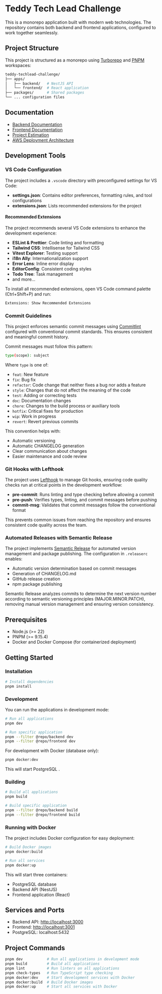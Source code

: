 # Teddy Tech Lead Challenge

This is a monorepo application built with modern web technologies. The repository contains both backend and frontend applications, configured to work together seamlessly.

## Project Structure

This project is structured as a monorepo using [Turborepo](https://turborepo.com/) and [PNPM](https://pnpm.io/) workspaces:

```bash
teddy-techlead-challenge/
├── apps/
│   ├── backend/   # NestJS API
│   └── frontend/  # React application
├── packages/      # Shared packages
└── ... configuration files
```

## Documentation

- [Backend Documentation](./apps/backend/README.md)
- [Frontend Documentation](./apps/frontend/README.md)
- [Project Estimation](./ESTIMATION.md)
- [AWS Deployment Architecture](./AWS_DEPLOYMENT.md)

## Development Tools

### VS Code Configuration

The project includes a `.vscode` directory with preconfigured settings for VS Code:

- **settings.json**: Contains editor preferences, formatting rules, and tool configurations
- **extensions.json**: Lists recommended extensions for the project

#### Recommended Extensions

The project recommends several VS Code extensions to enhance the development experience:

- **ESLint & Prettier**: Code linting and formatting
- **Tailwind CSS**: Intellisense for Tailwind CSS
- **Vitest Explorer**: Testing support
- **i18n Ally**: Internationalization support
- **Error Lens**: Inline error display
- **EditorConfig**: Consistent coding styles
- **Todo Tree**: Task management
- and more...

To install all recommended extensions, open VS Code command palette (Ctrl+Shift+P) and run:

```bash
Extensions: Show Recommended Extensions
```

### Commit Guidelines

This project enforces semantic commit messages using [Commitlint](https://commitlint.js.org/) configured with conventional commit standards. This ensures consistent and meaningful commit history.

Commit messages must follow this pattern:

```bash
type(scope): subject
```

Where `type` is one of:

- `feat`: New feature
- `fix`: Bug fix
- `refactor`: Code change that neither fixes a bug nor adds a feature
- `style`: Changes that do not affect the meaning of the code
- `test`: Adding or correcting tests
- `doc`: Documentation changes
- `chore`: Changes to the build process or auxiliary tools
- `hotfix`: Critical fixes for production
- `wip`: Work in progress
- `revert`: Revert previous commits

This convention helps with:

- Automatic versioning
- Automatic CHANGELOG generation
- Clear communication about changes
- Easier maintenance and code review

### Git Hooks with Lefthook

The project uses [Lefthook](https://github.com/evilmartians/lefthook) to manage Git hooks, ensuring code quality checks run at critical points in the development workflow:

- **pre-commit**: Runs linting and type checking before allowing a commit
- **pre-push**: Verifies types, linting, and commit messages before pushing
- **commit-msg**: Validates that commit messages follow the conventional format

This prevents common issues from reaching the repository and ensures consistent code quality across the team.

### Automated Releases with Semantic Release

The project implements [Semantic Release](https://semantic-release.gitbook.io/semantic-release/) for automated version management and package publishing. The configuration in `.releaserc` enables:

- Automatic version determination based on commit messages
- Generation of CHANGELOG.md
- GitHub release creation
- npm package publishing

Semantic Release analyzes commits to determine the next version number according to semantic versioning principles (MAJOR.MINOR.PATCH), removing manual version management and ensuring version consistency.

## Prerequisites

- Node.js (>= 22)
- PNPM (>= 9.15.4)
- Docker and Docker Compose (for containerized deployment)

## Getting Started

### Installation

```bash
# Install dependencies
pnpm install
```

### Development

You can run the applications in development mode:

```bash
# Run all applications
pnpm dev

# Run specific application
pnpm --filter @repo/backend dev
pnpm --filter @repo/frontend dev
```

For development with Docker (database only):

```bash
pnpm docker:dev
```

This will start PostgreSQL .

### Building

```bash
# Build all applications
pnpm build

# Build specific application
pnpm --filter @repo/backend build
pnpm --filter @repo/frontend build
```

### Running with Docker

The project includes Docker configuration for easy deployment:

```bash
# Build Docker images
pnpm docker:build

# Run all services
pnpm docker:up
```

This will start three containers:

- PostgreSQL database
- Backend API (NestJS)
- Frontend application (React)

## Services and Ports

- Backend API: <http://localhost:3000>
- Frontend: <http://localhost:3001>
- PostgreSQL: localhost:5432

## Project Commands

```bash
pnpm dev           # Run all applications in development mode
pnpm build         # Build all applications
pnpm lint          # Run linters on all applications
pnpm check-types   # Run TypeScript type checking
pnpm docker:dev    # Start development services with Docker
pnpm docker:build  # Build Docker images
pnpm docker:up     # Start all services with Docker
```
